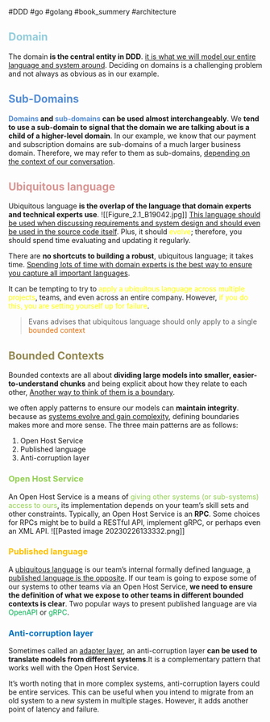 #DDD #go #golang #book_summery  #architecture 

## <font color="#92cddc">Domain</font>
The domain **is the central entity in DDD**.
<u>it is what we will model our entire language and system around</u>. 
Deciding on domains is a challenging problem and not always as obvious as in our example.

## <font color="#548dd4">Sub-Domains</font>
**<font color="#548dd4">Domains</font> and <font color="#548dd4">sub-domains</font> can be used almost interchangeably**. We **tend to use a sub-domain to signal that the domain we are talking about is a child of a higher-level domain**. In our example, we know that our payment and subscription domains are sub-domains of a much larger business domain. Therefore, we may refer to them as sub-domains, <u>depending on the context of our conversation</u>.

## <font color="#d99694">Ubiquitous language</font>
Ubiquitous language **is the overlap of the language that domain experts and technical experts use**.
![[Figure_2.1_B19042.jpg]]
<u>This language should be used when discussing requirements and system design and should even be used in the source code itself</u>. 
Plus, it should <font color="#ffff00">evolve</font>; therefore, you should spend time evaluating and updating it regularly.

There are **no shortcuts to building a robust**, ubiquitous language; it takes time. <u>Spending lots of time with domain experts is the best way to ensure you capture all important languages</u>.

It can be tempting to try to<font color="#ffff00"> apply a ubiquitous language across multiple projects</font>, teams, and even across an entire company. However, <font color="#ffff00">if you do this, you are setting yourself up for failure</font>.
> Evans advises that ubiquitous language should only apply to a single <font color="#e36c09">bounded context </font>

## <font color="#938953">Bounded Contexts</font>
Bounded contexts are all about **dividing large models into smaller, easier-to-understand chunks** and being explicit about how they relate to each other, <u>Another way to think of them is a boundary</u>.


we often apply patterns to ensure our models can **maintain integrity**. because  as <u>systems evolve and gain complexity</u>, defining boundaries makes more and more sense. The three main patterns are as follows:
1. Open Host Service
2. Published language
3. Anti-corruption layer


### <font color="#92d050">Open Host Service</font>
An Open Host Service is a means of <font color="#92d050">giving other systems (or sub-systems) access to ours</font>, its implementation depends on your team’s skill sets and other constraints.
Typically, an Open Host Service is an **RPC**. Some choices for RPCs might be to build a RESTful API, implement gRPC, or perhaps even an XML API.
![[Pasted image 20230226133332.png]]

### <font color="#ffc000">Published language</font>
A <u>ubiquitous language</u> is our team’s internal formally defined language,  <u>a published language is the opposite</u>.  If our team is going to expose some of our systems to other teams via an Open Host Service, **we need to ensure the definition of what we expose to other teams in different bounded contexts is clear**.
Two popular ways to present published language are via <font color="#00b050">OpenAPI</font> or <font color="#00b050">gRPC</font>.

### <font color="#0070c0">Anti-corruption layer</font>
Sometimes called an <u>adapter layer</u>, an anti-corruption layer **can be used to translate models from different systems**.It is a complementary pattern that works well with the Open Host Service.

It’s worth noting that in more complex systems, anti-corruption layers could be entire services. This can be useful when you intend to migrate from an old system to a new system in multiple stages. However, it adds another point of latency and failure.